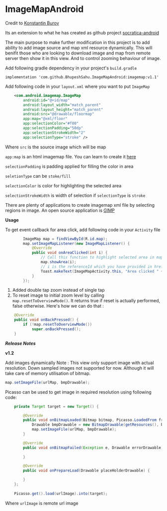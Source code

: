 # ImageMapAndroid

Credit to [Konstantin Burov](https://github.com/aectann)

Its an extension to what he has created as github project [socratica-android](https://github.com/aectann/socratica-android)

The main purpose to make further modification in this project is to add ability to add image source and map xml resource dynamically. This will benifit those who are looking to download image and map from remote server then show it in this view. And to control zooming behaviour of image.

Add following gradle dependency in your project's `build.gradle`
```
implementation 'com.github.BhupeshSahu.ImageMapAndroid:imagemap:v1.1'
```  

Add following code in your `layout.xml` where you want to put `ImageMap`
```xml
    <com.android.imagemap.ImageMap
        android:id="@+id/map"
        android:layout_width="match_parent"
        android:layout_height="match_parent"
        android:src="@drawable/floormap"
        app:map="@xml/floor"
        app:selectionColor="#f00"
        app:selectionPadding="50dp"
        app:selectionStrokeWidth="2"
        app:selectionType="stroke" />
```
Where 
`src` is the source image which will be map

`app:map` is an html imagemap file. You can learn to create it [here](https://www.w3schools.com/tags/tag_map.asp)

`selectionPadding` is padding applied for filling the color in area

`seletionType` can be `stoke/fill`

`selectionColor` is color for highlighting the selected area

`selectionStrokeWidth` is width of selection if `selectionType` is `stroke`

There are plenty of applications to create imagemap xml file by selecting regions in image. An open source application is [GIMP](https://www.gimp.org/downloads/)

**Usage**

To get event callback for area click, add following code in your `Activity` file
```java
        ImageMap map = findViewById(R.id.map);
        map.setImageMapListener(new ImageMapListener() {
            @Override
            public void onAreaClicked(int i) {
                // Call this function to highlight selected area in map
                map.showArea(i);
                // i is the referenceId which you have provided in href in map file, make sure you provide only integer as href
                Toast.makeText(ImageMapActivity.this, "Area clicked " + i, Toast.LENGTH_SHORT).show();
            }
        });
```

1. Added double tap zoom instead of single tap
2. To reset image to initial zoom level by calling `map.resetToOverviewMode()`. It returns true if reset is actually performed, false otherwise.
Here's how we can do that :
```java
    @Override
    public void onBackPressed() {
        if (!map.resetToOverviewMode())
            super.onBackPressed();
    }
```

***Release Notes***

**v1.2**

Add images dynamically
Note : This view only support image with actual resolution. Down sampled images not supported for now. Although it will take care of memory utilisation of bitmap.

```java
map.setImageFile(urlMap, bmpDrawable);
```
Picasso can be used to get image in required resolution using following code:

```java
    private Target target = new Target() {

        @Override
        public void onBitmapLoaded(Bitmap bitmap, Picasso.LoadedFrom from) {
            Drawable bmpDrawable = new BitmapDrawable(getResources(), bitmap);
            map.setImageFile(urlMap, bmpDrawable);
        }

        @Override
        public void onBitmapFailed(Exception e, Drawable errorDrawable) {
            
        }

        @Override
        public void onPrepareLoad(Drawable placeHolderDrawable) {

        }
    };
    
    Picasso.get().load(urlImage).into(target);
```

Where `urlImage` is remote url image

